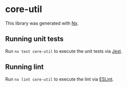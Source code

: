 # core-util

This library was generated with [Nx](https://nx.dev).

## Running unit tests

Run `nx test core-util` to execute the unit tests via [Jest](https://jestjs.io).

## Running lint

Run `nx lint core-util` to execute the lint via [ESLint](https://eslint.org/).

